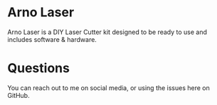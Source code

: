 # Arno Laser
Arno Laser is a DIY Laser Cutter kit designed to be ready to use and includes software &amp; hardware.


# Questions
You can reach out to me on social media, or using the issues here on GitHub.